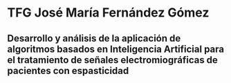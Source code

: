 # TFG José María Fernández Gómez
## Desarrollo y análisis de la aplicación de algoritmos basados en Inteligencia Artificial para el tratamiento de señales electromiográficas de pacientes con espasticidad
